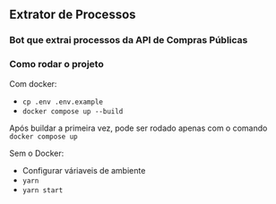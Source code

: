 ## Extrator de Processos

### Bot que extrai processos da API de Compras Públicas

### Como rodar o projeto

Com docker: 
- ```cp .env .env.example```
- ```docker compose up --build```

Após buildar a primeira vez, pode ser rodado apenas com o comando ```docker compose up```

Sem o Docker:
- Configurar váriaveis de ambiente
- ```yarn```
- ```yarn start```